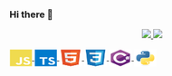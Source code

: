 ### Hi there 👋

<div align="center">
  <a href="https://github.com/Jamir19">
  <img height="180em" src="https://github-readme-stats.vercel.app/api?username=Jamir19&show_icons=true&theme=dracula&include_all_commits=true&count_private=true"/>
  <img height="180em" src="https://github-readme-stats.vercel.app/api/top-langs/?username=Jamir19&layout=compact&langs_count=7&theme=dracula"/>
</div>
   <div style="display: inline_block"><br>
 
<img align="center" alt="Rafa-Js" height="30" width="40" src="https://raw.githubusercontent.com/devicons/devicon/master/icons/javascript/javascript-plain.svg">
  <img align="center" alt="Ts" height="30" width="40" src="https://raw.githubusercontent.com/devicons/devicon/master/icons/typescript/typescript-plain.svg">
  <img align="center" alt="HTML" height="30" width="40" src="https://raw.githubusercontent.com/devicons/devicon/master/icons/html5/html5-original.svg">
  <img align="center" alt="CSS" height="30" width="40" src="https://raw.githubusercontent.com/devicons/devicon/master/icons/css3/css3-original.svg">
  <img align="center" alt="Csharp" height="30" width="40" src="https://raw.githubusercontent.com/devicons/devicon/master/icons/csharp/csharp-original.svg">
     <img align="center" alt="Python" height="30" width="40" src="https://raw.githubusercontent.com/devicons/devicon/master/icons/python/python-original.svg">
     </div>
